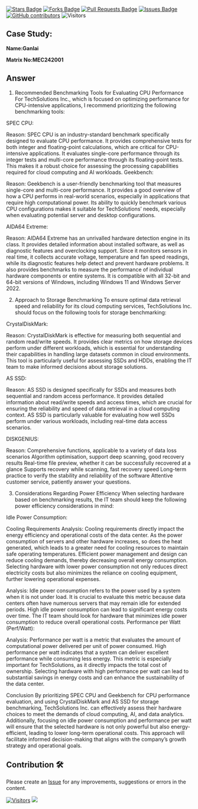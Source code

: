 <a href="https://github.com/drshahizan/computer-system/stargazers"><img src="https://img.shields.io/github/stars/drshahizan/computer-system" alt="Stars Badge"/></a>
<a href="https://github.com/drshahizan/computer-system/network/members"><img src="https://img.shields.io/github/forks/drshahizan/computer-system" alt="Forks Badge"/></a>
<a href="https://github.com/drshahizan/computer-system/pulls"><img src="https://img.shields.io/github/issues-pr/drshahizan/computer-system" alt="Pull Requests Badge"/></a>
<a href="https://github.com/drshahizan/computer-system"><img src="https://img.shields.io/github/issues/drshahizan/computer-system" alt="Issues Badge"/></a>
<a href="https://github.com/drshahizan/computer-system/graphs/contributors"><img alt="GitHub contributors" src="https://img.shields.io/github/contributors/drshahizan/computer-system?color=2b9348"></a>
![Visitors](https://api.visitorbadge.io/api/visitors?path=https%3A%2F%2Fgithub.com%2Fdrshahizan%2Fcomputer-system&labelColor=%23d9e3f0&countColor=%23697689&style=flat)

## Case Study:

**Name:Ganlai** 

**Matrix No:MEC242001** 

## Answer
1. Recommended Benchmarking Tools for Evaluating CPU Performance
For TechSolutions Inc., which is focused on optimizing performance for CPU-intensive applications, I recommend prioritizing the following benchmarking tools:

SPEC CPU:

Reason: SPEC CPU is an industry-standard benchmark specifically designed to evaluate CPU performance. It provides comprehensive tests for both integer and floating-point calculations, which are critical for CPU-intensive applications. It evaluates single-core performance through its integer tests and multi-core performance through its floating-point tests. This makes it a robust choice for assessing the processing capabilities required for cloud computing and AI workloads.
Geekbench:

Reason: Geekbench is a user-friendly benchmarking tool that measures single-core and multi-core performance. It provides a good overview of how a CPU performs in real-world scenarios, especially in applications that require high computational power. Its ability to quickly benchmark various CPU configurations makes it suitable for TechSolutions’ needs, especially when evaluating potential server and desktop configurations.

AIDA64 Extreme:

Reason:
AIDA64 Extreme has an unrivalled hardware detection engine in its class. It provides detailed information about installed software, as well as diagnostic features and overclocking support. Since it monitors sensors in real time, it collects accurate voltage, temperature and fan speed readings, while its diagnostic features help detect and prevent hardware problems. It also provides benchmarks to measure the performance of individual hardware components or entire systems. It is compatible with all 32-bit and 64-bit versions of Windows, including Windows 11 and Windows Server 2022.


2. Approach to Storage Benchmarking
To ensure optimal data retrieval speed and reliability for its cloud computing services, TechSolutions Inc. should focus on the following tools for storage benchmarking:

CrystalDiskMark:

Reason: CrystalDiskMark is effective for measuring both sequential and random read/write speeds. It provides clear metrics on how storage devices perform under different workloads, which is essential for understanding their capabilities in handling large datasets common in cloud environments. This tool is particularly useful for assessing SSDs and HDDs, enabling the IT team to make informed decisions about storage solutions.

AS SSD:

Reason: AS SSD is designed specifically for SSDs and measures both sequential and random access performance. It provides detailed information about read/write speeds and access times, which are crucial for ensuring the reliability and speed of data retrieval in a cloud computing context. AS SSD is particularly valuable for evaluating how well SSDs perform under various workloads, including real-time data access scenarios.

DISKGENIUS:

Reason: Comprehensive functions, applicable to a variety of data loss scenarios Algorithm optimisation, support deep scanning, good recovery results Real-time file preview, whether it can be successfully recovered at a glance Supports recovery while scanning, fast recovery speed Long-term practice to verify the stability and reliability of the software Attentive customer service, patiently answer your questions.


3. Considerations Regarding Power Efficiency
When selecting hardware based on benchmarking results, the IT team should keep the following power efficiency considerations in mind:

Idle Power Consumption:

Cooling Requirements
Analysis: Cooling requirements directly impact the energy efficiency and operational costs of the data center. As the power consumption of servers and other hardware increases, so does the heat generated, which leads to a greater need for cooling resources to maintain safe operating temperatures. Efficient power management and design can reduce cooling demands, thereby decreasing overall energy consumption. Selecting hardware with lower power consumption not only reduces direct electricity costs but also minimizes the reliance on cooling equipment, further lowering operational expenses.

Analysis: Idle power consumption refers to the power used by a system when it is not under load. It is crucial to evaluate this metric because data centers often have numerous servers that may remain idle for extended periods. High idle power consumption can lead to significant energy costs over time. The IT team should look for hardware that minimizes idle power consumption to reduce overall operational costs.
Performance per Watt (Perf/Watt):

Analysis: Performance per watt is a metric that evaluates the amount of computational power delivered per unit of power consumed. High performance per watt indicates that a system can deliver excellent performance while consuming less energy. This metric is especially important for TechSolutions, as it directly impacts the total cost of ownership. Selecting hardware with high performance per watt can lead to substantial savings in energy costs and can enhance the sustainability of the data center.


Conclusion
By prioritizing SPEC CPU and Geekbench for CPU performance evaluation, and using CrystalDiskMark and AS SSD for storage benchmarking, TechSolutions Inc. can effectively assess their hardware choices to meet the demands of cloud computing, AI, and data analytics. Additionally, focusing on idle power consumption and performance per watt will ensure that the selected hardware is not only powerful but also energy-efficient, leading to lower long-term operational costs. This approach will facilitate informed decision-making that aligns with the company’s growth strategy and operational goals.




## Contribution 🛠️
Please create an [Issue](https://github.com/drshahizan/computer-system/issues) for any improvements, suggestions or errors in the content.

[![Visitors](https://api.visitorbadge.io/api/visitors?path=https%3A%2F%2Fgithub.com%2Fdrshahizan&labelColor=%23697689&countColor=%23555555&style=plastic)](https://visitorbadge.io/status?path=https%3A%2F%2Fgithub.com%2Fdrshahizan)
![](https://hit.yhype.me/github/profile?user_id=81284918)




